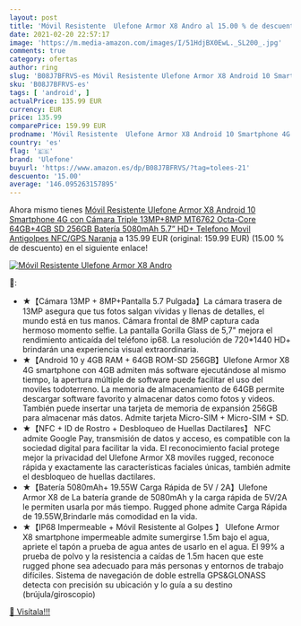 ```yaml
---
layout: post
title: 'Móvil Resistente  Ulefone Armor X8 Andro al 15.00 % de descuento'
date: 2021-02-20 22:57:17
image: 'https://m.media-amazon.com/images/I/51HdjBX0EwL._SL200_.jpg'
comments: true
category: ofertas
author: ring
slug: 'B08J7BFRVS-es Móvil Resistente Ulefone Armor X8 Android 10 Smartphone 4G...'
sku: 'B08J7BFRVS-es'
tags: [ 'android', ]
actualPrice: 135.99 EUR
currency: EUR
price: 135.99
comparePrice: 159.99 EUR
prodname: 'Móvil Resistente  Ulefone Armor X8 Android 10 Smartphone 4G con Cámara Triple 13MP+8MP  MT6762 Octa-Core  64GB+4GB  SD 256GB   Batería 5080mAh  5.7” HD+ Telefono Movil Antigolpes  NFC/GPS Naranja'
country: 'es'
flag: '🇪🇸'
brand: 'Ulefone'
buyurl: 'https://www.amazon.es/dp/B08J7BFRVS/?tag=tolees-21'
descuento: '15.00'
average: '146.095263157895'
---
```


Ahora mismo tienes [Móvil Resistente  Ulefone Armor X8 Android 10 Smartphone 4G con Cámara Triple 13MP+8MP  MT6762 Octa-Core  64GB+4GB  SD 256GB   Batería 5080mAh  5.7” HD+ Telefono Movil Antigolpes  NFC/GPS Naranja](https://www.amazon.es/dp/B08J7BFRVS/?tag=tolees-21) a 135.99 EUR (original: 159.99 EUR) (15.00 %  de descuento) en el siguiente enlace!

[![Móvil Resistente  Ulefone Armor X8 Andro](https://m.media-amazon.com/images/I/51HdjBX0EwL._SL200_.jpg)](https://www.amazon.es/dp/B08J7BFRVS/?tag=tolees-21)

🔎:

- ★【Cámara 13MP + 8MP+Pantalla 5.7 Pulgada】La cámara trasera de 13MP asegura que tus fotos salgan vívidas y llenas de detalles, el mundo está en tus manos. Cámara frontal de 8MP captura cada hermoso momento selfie. La pantalla Gorilla Glass de 5,7" mejora el rendimiento anticaída del teléfono ip68. La resolución de 720*1440 HD+ brindarán una experiencia visual extraordinaria.
- ★【Android 10 y 4GB RAM + 64GB ROM-SD 256GB】Ulefone Armor X8 4G smartphone con 4GB admiten más software ejecutándose al mismo tiempo, la apertura múltiple de software puede facilitar el uso del moviles todoterreno. La memoria de almacenamiento de 64GB permite descargar software favorito y almacenar datos como fotos y videos. También puede insertar una tarjeta de memoria de expansión 256GB para almacenar más datos. Admite tarjeta Micro-SIM + Micro-SIM + SD.
- ★【NFC + ID de Rostro + Desbloqueo de Huellas Dactilares】 NFC admite Google Pay, transmisión de datos y acceso, es compatible con la sociedad digital para facilitar la vida. El reconocimiento facial protege mejor la privacidad del Ulefone Armor X8 moviles rugged, reconoce rápida y exactamente las características faciales únicas, también admite el desbloqueo de huellas dactilares.
- ★【Batería 5080mAh+ 19.55W Carga Rápida de 5V / 2A】Ulefone Armor X8 de La batería grande de 5080mAh y la carga rápida de 5V/2A le permiten usarla por más tiempo. Rugged phone admite Carga Rápida de 19.55W,Brindarle más comodidad en la vida.
- ★【IP68 Impermeable + Móvil Resistente al Golpes 】 Ulefone Armor X8 smartphone impermeable admite sumergirse 1.5m bajo el agua, apriete el tapón a prueba de agua antes de usarlo en el agua. El 99% a prueba de polvo y la resistencia a caídas de 1.5m hacen que este rugged phone sea adecuado para más personas y entornos de trabajo difíciles. Sistema de navegación de doble estrella GPS&GLONASS detecta con precisión su ubicación y lo guía a su destino (brújula/giroscopio)

[🛒 Visítala!!!](https://www.amazon.es/dp/B08J7BFRVS/?tag=tolees-21)
